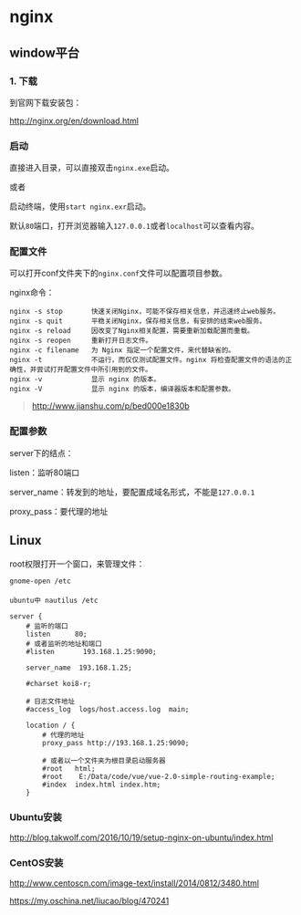 # nginx

## window平台

### 1. 下载

到官网下载安装包：

<http://nginx.org/en/download.html>

### 启动

直接进入目录，可以直接双击`nginx.exe`启动。

或者

启动终端，使用`start nginx.exr`启动。

默认`80`端口，打开浏览器输入`127.0.0.1`或者`localhost`可以查看内容。

### 配置文件

可以打开conf文件夹下的`nginx.conf`文件可以配置项目参数。

nginx命令：

```
nginx -s stop       快速关闭Nginx，可能不保存相关信息，并迅速终止web服务。
nginx -s quit       平稳关闭Nginx，保存相关信息，有安排的结束web服务。
nginx -s reload     因改变了Nginx相关配置，需要重新加载配置而重载。
nginx -s reopen     重新打开日志文件。
nginx -c filename   为 Nginx 指定一个配置文件，来代替缺省的。
nginx -t            不运行，而仅仅测试配置文件。nginx 将检查配置文件的语法的正确性，并尝试打开配置文件中所引用到的文件。
nginx -v            显示 nginx 的版本。
nginx -V            显示 nginx 的版本，编译器版本和配置参数。
```

><http://www.jianshu.com/p/bed000e1830b>

### 配置参数

server下的结点：

listen：监听80端口

server_name：转发到的地址，要配置成域名形式，不能是`127.0.0.1`

proxy_pass：要代理的地址

## Linux

root权限打开一个窗口，来管理文件：

```shell
gnome-open /etc
　　
ubuntu中 nautilus /etc
```

```shell
server {
    # 监听的端口
    listen      80;
    # 或者监听的地址和端口
    #listen       193.168.1.25:9090;

    server_name  193.168.1.25;

    #charset koi8-r;

    # 日志文件地址
    #access_log  logs/host.access.log  main;

    location / {
        # 代理的地址
        proxy_pass http://193.168.1.25:9090;

        # 或者以一个文件夹为根目录启动服务器
        #root   html;
        #root    E:/Data/code/vue/vue-2.0-simple-routing-example;
        #index  index.html index.htm;
    }
```

### Ubuntu安装

<http://blog.takwolf.com/2016/10/19/setup-nginx-on-ubuntu/index.html>

### CentOS安装

<http://www.centoscn.com/image-text/install/2014/0812/3480.html>

<https://my.oschina.net/liucao/blog/470241>